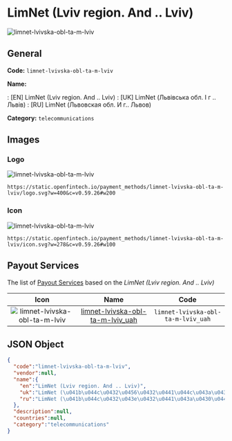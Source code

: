 
# LimNet (Lviv region. And .. Lviv) 
![limnet-lvivska-obl-ta-m-lviv](https://static.openfintech.io/payment_methods/limnet-lvivska-obl-ta-m-lviv/logo.svg?w=400&c=v0.59.26#w200)  

## General 
**Code:** `limnet-lvivska-obl-ta-m-lviv` 
 
**Name:** 
 
:	[EN] LimNet (Lviv region. And .. Lviv) 
:	[UK] LimNet (Львівська обл. І г .. Львів) 
:	[RU] LimNet (Львовская обл. И г.. Львов) 
 
**Category:** `telecommunications` 
 

## Images 

### Logo 
![limnet-lvivska-obl-ta-m-lviv](https://static.openfintech.io/payment_methods/limnet-lvivska-obl-ta-m-lviv/logo.svg?w=400&c=v0.59.26#w200)  

```
https://static.openfintech.io/payment_methods/limnet-lvivska-obl-ta-m-lviv/logo.svg?w=400&c=v0.59.26#w200
```  

### Icon 
![limnet-lvivska-obl-ta-m-lviv](https://static.openfintech.io/payment_methods/limnet-lvivska-obl-ta-m-lviv/icon.svg?w=278&c=v0.59.26#w100)  

```
https://static.openfintech.io/payment_methods/limnet-lvivska-obl-ta-m-lviv/icon.svg?w=278&c=v0.59.26#w100
```  

## Payout Services 
 
The list of [Payout Services](/payout-services/) based on the _LimNet (Lviv region. And .. Lviv)_ 

|Icon|Name|Code| 
|:---:|:---:|:---:| 
|![limnet-lvivska-obl-ta-m-lviv](https://static.openfintech.io/payout_methods/limnet-lvivska-obl-ta-m-lviv/icon.png?w=278&c=v0.59.26#w40) |[limnet-lvivska-obl-ta-m-lviv_uah](/payout-services/limnet-lvivska-obl-ta-m-lviv_uah/)|`limnet-lvivska-obl-ta-m-lviv_uah`| 
 

## JSON Object 

```json
{
  "code":"limnet-lvivska-obl-ta-m-lviv",
  "vendor":null,
  "name":{
    "en":"LimNet (Lviv region. And .. Lviv)",
    "uk":"LimNet (\u041b\u044c\u0432\u0456\u0432\u0441\u044c\u043a\u0430 \u043e\u0431\u043b. \u0406 \u0433 .. \u041b\u044c\u0432\u0456\u0432)",
    "ru":"LimNet (\u041b\u044c\u0432\u043e\u0432\u0441\u043a\u0430\u044f \u043e\u0431\u043b. \u0418 \u0433.. \u041b\u044c\u0432\u043e\u0432)"
  },
  "description":null,
  "countries":null,
  "category":"telecommunications"
}
```  
